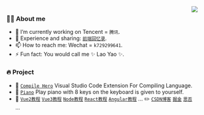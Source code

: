 <img align="right" src="https://github-readme-stats.vercel.app/api?username=wscats&show_icons=true&count_private=true&hide_border=true"/>

### 👨‍🚒 About me

- 🔭 I’m currently working on Tencent = `腾讯`.
- 💬 Experience and sharing: [`前端回忆录`](https://github.com/Wscats/articles).
- 📫 How to reach me: Wechat = `k729299641`.
- ⚡ Fun fact: You would call me ✨ Lao Yao ✨.

### 🔥 Project

- 🔰 [`Compile Hero`]() Visual Studio Code Extension For Compiling Language.
- 🎹 [`Piano`](https://github.com/Wscats/piano) Play piano with 8 keys on the keyboard is given to yourself.
- 📃 [`Vue2教程`](https://github.com/Wscats/vue-tutorial) [`Vue3教程`](https://github.com/Wscats/vue-cli) [`Node教程`](https://github.com/Wscats/node-tutorial) [`React教程`](https://github.com/Wscats/react-tutorial) [`Angular教程`](https://github.com/Wscats/angular-tutorial) ... ✏️ [`CSDN博客`](https://blog.csdn.net/qq_27080247) [`掘金`](https://juejin.cn/user/2559318798639447) [`思否`](https://segmentfault.com/u/wscats) ...

<!-- 
- 🌱 I’m currently learning ...
- 👯 I’m looking to collaborate on ...
- 🤔 I’m looking for help with ...
- 😄 Pronouns: ... 
-->
